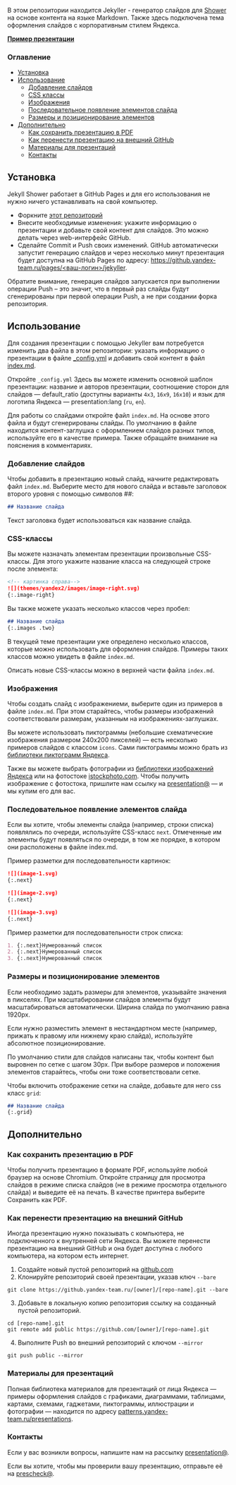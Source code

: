 В этом репозитории находится Jekyller - генератор слайдов для [Shower](https://github.com/shower/shower) на основе контента на языке Markdown. Также здесь подключена тема оформления слайдов с корпоративным стилем Яндекса.

**[Пример презентации](https://github.yandex-team.ru/pages/presentation/jekyller/)**

### Оглавление

- [Установка](#Установка)
- [Использование](#Использование)
  - [Добавление слайдов](#Добавление-слайдов)
  - [CSS классы](#css-классы)
  - [Изображения](#Изображения)
  - [Последовательное появление элементов слайда](#Последовательное-появление-элементов-слайда)
  - [Размеры и позиционирование элементов](#Размеры-и-позиционирование-элементов)
- [Дополнительно](#Дополнительно)
  - [Как сохранить презентацию в PDF](#Как-сохранить-презентацию-в-pdf)
  - [Как перенести презентацию на внешний GitHub](#Как-перенести-презентацию-на-внешний-github)
  - [Материалы для презентаций](#Материалы-для-презентаций)
  - [Контакты](#Контакты)

## Установка

Jekyll Shower работает в GitHub Pages и для его использования не нужно ничего устанавливать на свой компьютер.

-  Форкните [этот репозиторий](https://github.yandex-team.ru/presentation/jekyller)
-  Внесите необходимые изменения: укажите информацию о презентации и добавьте свой контент для слайдов. Это можно делать через web-интерфейс GitHub.
-  Сделайте Commit и Push своих изменений. GitHub автоматически запустит генерацию слайдов и через несколько минут презентация будет доступна на GitHub Pages по адресу: [https://github.yandex-team.ru/pages/<ваш-логин>/jekyller](https://github.yandex-team.ru/pages/presentation/jekyller).

Обратите внимание, генерация слайдов запускается при выполнении операции Push – это значит, что в первый раз слайды будут сгенерированы при первой операции Push, а не при создании форка репозитория.

## Использование
Для создания презентации с помощью Jekyller вам потребуется изменить два файла в этом репозитории: указать информацию о презентации в файле [_config.yml](_config.yml) и добавить свой контент в файл [index.md](index.md).

Откройте `_config.yml` Здесь вы можете изменить основной шаблон презентации: название и авторов презентации, соотношение сторон для слайдов — default_ratio (доступны варианты `4x3`, `16x9`, `16x10`) и язык для логотипа Яндекса — presentation:lang (`ru`, `en`).

Для работы со слайдами откройте файл `index.md`. На основе этого файла и будут сгенерированы слайды. По умолчанию в файле находится контент-заглушка с оформлением слайдов разных типов, используйте его в качестве примера. Также обращайте внимание на пояснения в комментариях.


### Добавление слайдов

Чтобы добавить в презентацию новый слайд, начните редактировать файл `index.md`. 
Выберите место для нового слайда и вставьте заголовок второго уровня с помощью символов ##: 

```md
## Название слайда
```

Текст заголовка будет использоваться как название слайда.

### CSS-классы

Вы можете назначать элементам презентации произвольные CSS-классы. Для этого укажите название класса на следующей строке после элемента:

```md
<!-- картинка справа-->
![](themes/yandex2/images/image-right.svg)
{:.image-right}
```

Вы также можете указать несколько классов через пробел:

```md
## Название слайда
{:.images .two}
```

В текущей теме презентации уже определено несколько классов, которые можно использовать для оформления слайдов. Примеры таких классов можно увидеть в файле `index.md`. 

Описать новые CSS-классы можно в верхней части файла `index.md`.

### Изображения

Чтобы создать слайд с изображениеми, выберите один из примеров в файле `index.md`. При этом старайтесь, чтобы размеры изображений соответствовали размерам, указанным на изображениях-заглушках.

Вы можете использовать пиктограммы (небольшие схематические изображения размером 240x200 пикселей) — есть несколько примеров слайдов с классом `icons`. Сами пиктограммы можно брать из [библиотеки пиктограмм Яндекса](https://patterns.yandex-team.ru/presentations?typeIn=icons). 

Также вы можете выбрать фотографии из [библиотеки изображений Яндекса](https://patterns.yandex-team.ru/photos) или на фотостоке [istockphoto.com](http://www.istockphoto.com/ru). Чтобы получить изображение с фотостока, пришлите нам ссылку на [presentation@](presentation@yandex-team.ru) — и мы купим его для вас.

### Последовательное появление элементов слайда

Если вы хотите, чтобы элементы слайда (например, строки списка) появлялись по очереди, используйте CSS-класс `next`. Отмеченные им элементы будут появляться по очереди, в том же порядке, в котором они расположены в файле index.md. 

Пример разметки для последовательности картинок:

```md
![](image-1.svg)
{:.next}

![](image-2.svg)
{:.next}

![](image-3.svg)
{:.next}
```

Пример разметки для последовательности строк списка:

```md
1. {:.next}Нумерованный список
2. {:.next}Нумерованный список
3. {:.next}Нумерованный список
```

### Размеры и позиционирование элементов

Если необходимо задать размеры для элементов, указывайте значения в пикселях. При масштабировании слайдов элементы будут масштабироваться автоматически. Ширина слайда по умолчанию равна 1920px.

Если нужно разместить элемент в нестандартном месте (например, прижать к правому или нижнему краю слайда), используйте абсолютное позиционирование. 

По умолчанию стили для слайдов написаны так, чтобы контент был выровнен по сетке с шагом 30px. При выборе размеров и положения элементов старайтесь, чтобы они тоже соответствовали сетке. 

Чтобы включить отображение сетки на слайде, добавьте для него css класс `grid`:

```md
## Название слайда
{:.grid}
```

## Дополнительно

### Как сохранить презентацию в PDF

Чтобы получить презентацию в формате PDF, используйте любой браузер на основе Chromium. Откройте страницу для просмотра слайдов в режиме списка слайдов (не в режиме просмотра отдельного слайда) и выведите её на печать. В качестве принтера выберите Сохранить как PDF.

### Как перенести презентацию на внешний GitHub

Иногда презентацию нужно показывать с компьютера, не подключенного к внутренней сети Яндекса. Вы можете перенести презентацию на внешний GitHub и она будет доступна с любого компьютера, на котором есть интернет.

1. Создайте новый пустой репозиторий на [github.com](https://github.com)
2. Клонируйте репозиторий своей презентации, указав ключ `--bare`
```
git clone https://github.yandex-team.ru/[owner]/[repo-name].git --bare
```
3. Добавьте в локальную копию репозитория ссылку на созданный пустой репозиторий.
```
cd [repo-name].git
git remote add public https://github.com/[owner]/[repo-name].git
```
4. Выполните Push во внешний репозиторий с ключом `--mirror`
```
git push public --mirror
```

### Материалы для презентаций

Полная библиотека материалов для презентаций от лица Яндекса — примеры оформления слайдов с графиками, диаграммами, таблицами, картами, схемами, гаджетами, пиктограммы, иллюстрации и фотографии — находится по адресу [patterns.yandex-team.ru/presentations](https://patterns.yandex-team.ru/presentations).

### Контакты

Если у вас возникли вопросы, напишите нам на рассылку [presentation@](presentation@yandex-team.ru). 

Если вы хотите, чтобы мы проверили вашу презентацию, отправьте её на [prescheck@](prescheck@yandex-team.ru).
